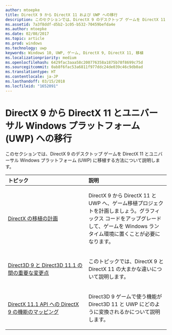 ```yaml
---
author: mtoepke
title: DirectX 9 から DirectX 11 および UWP への移行
description: このセクションでは、DirectX 9 のデスクトップ ゲームを DirectX 11 とユニバーサル Windows プラットフォーム (UWP) に移植する方法について説明します。
ms.assetid: 7a3f8ddf-d5b2-1c05-b532-70459befda4e
ms.author: mtoepke
ms.date: 02/08/2017
ms.topic: article
ms.prod: windows
ms.technology: uwp
keywords: Windows 10, UWP, ゲーム, DirectX 9, DirectX 11, 移植
ms.localizationpriority: medium
ms.openlocfilehash: 6429fac3aaa58c200776358a1875b78f8699c75d
ms.sourcegitcommit: 0ab8f6fac53a6811f977ddc24de039c46c9db0ad
ms.translationtype: HT
ms.contentlocale: ja-JP
ms.lasthandoff: 03/15/2018
ms.locfileid: "1652091"
---
```

# <a name="moving-from-directx-9-to-directx-11-and-universal-windows-platform-uwp"></a>DirectX 9 から DirectX 11 とユニバーサル Windows プラットフォーム (UWP) への移行



このセクションでは、DirectX 9 のデスクトップ ゲームを DirectX 11 とユニバーサル Windows プラットフォーム (UWP) に移植する方法について説明します。

<table>
<colgroup>
<col width="50%" />
<col width="50%" />
</colgroup>
<thead>
<tr class="header">
<th align="left">トピック</th>
<th align="left">説明</th>
</tr>
</thead>
<tbody>
<tr class="odd">
<td align="left"><p><a href="plan-your-directx-port.md">DirectX の移植の計画</a></p></td>
<td align="left"><p>DirectX 9 から DirectX 11 と UWP へ、ゲーム移植プロジェクトを計画しましょう。グラフィックス コードをアップグレードして、ゲームを Windows ランタイム環境に置くことが必要になります。</p></td>
</tr>
<tr class="even">
<td align="left"><p><a href="understand-direct3d-11-1-concepts.md">Direct3D 9 と Direct3D 11.1 の間の重要な変更点</a></p></td>
<td align="left"><p>このトピックでは、DirectX 9 と DirectX 11 の大まかな違いについて説明します。</p></td>
</tr>
<tr class="odd">
<td align="left"><p><a href="feature-mapping.md">DirectX 11.1 API への DirectX 9 の機能のマッピング</a></p></td>
<td align="left"><p>Direct3D 9 ゲームで使う機能が Direct3D 11 と UWP にどのように変換されるかについて説明します。</p></td>
</tr>
</tbody>
</table>

 

 

 




